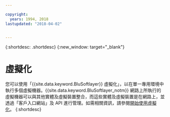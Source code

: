 ```yaml
---

copyright:
  years: 1994, 2018
lastupdated: "2018-04-02"


---
```


{:shortdesc: .shortdesc}
{:new_window: target="_blank"}

# 虛擬化

您可以使用「{{site.data.keyword.BluSoftlayer}} 虛擬化」，以在單一專用環境中執行多個虛擬機器。{{site.data.keyword.BluSoftlayer_notm}} 網路上所執行的虛擬機器可以與其他實體及虛擬裝置整合，而這些實體及虛擬裝置是在網路上，並透過「客戶入口網站」及 API 進行管理。如需相關資訊，請參閱[開始使用虛擬化](/docs/infrastructure/virtualization/virt_index.html)。
{:shortdesc}
